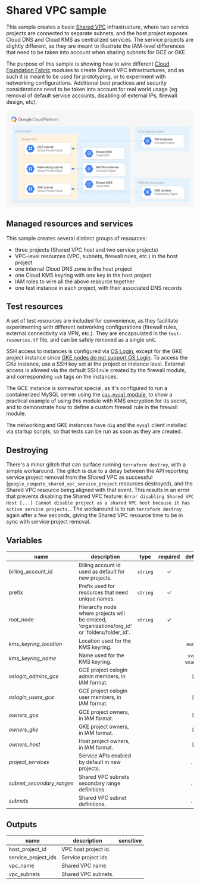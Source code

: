 # Shared VPC sample

This sample creates a basic [Shared VPC](https://cloud.google.com/vpc/docs/shared-vpc) infrastructure, where two service projects are connected to separate subnets, and the host project exposes Cloud DNS and Cloud KMS as centralized services. The service projects are slightly different, as they are meant to illustrate the IAM-level differences that need to be taken into account when sharing subnets for GCE or GKE.

The purpose of this sample is showing how to wire different [Cloud Foundation Fabric](https://github.com/search?q=topic%3Acft-fabric+org%3Aterraform-google-modules&type=Repositories) modules to create Shared VPC infrastructures, and as such it is meant to be used for prototyping, or to experiment with networking configurations. Additional best practices and security considerations need to be taken into account for real world usage (eg removal of default service accounts, disabling of external IPs, firewall design, etc).

![High-level diagram](diagram.png "High-level diagram")

## Managed resources and services

This sample creates several distinct groups of resources:

- three projects (Shared VPC host and two service projects)
- VPC-level resources (VPC, subnets, firewall rules, etc.) in the host project
- one internal Cloud DNS zone in the host project
- one Cloud KMS keyring with one key in the host project
- IAM roles to wire all the above resource together
- one test instance in each project, with their associated DNS records

## Test resources

A set of test resources are included for convenience, as they facilitate experimenting with different networking configurations (firewall rules, external connectivity via VPN, etc.). They are encapsulated in the `test-resources.tf` file, and can be safely removed as a single unit.

SSH access to instances is configured via [OS Login](https://cloud.google.com/compute/docs/oslogin/), except for the GKE project instance since [GKE nodes do not support OS Login](https://cloud.google.com/compute/docs/instances/managing-instance-access#limitations). To access the GKe instance, use a SSH key set at the project or instance level. External access is allowed via the default SSH rule created by the firewall module, and corresponding `ssh` tags on the instances.

The GCE instance is somewhat special, as it's configured to run a containerized MySQL server using the [`cos-mysql` module](https://github.com/terraform-google-modules/terraform-google-container-vm/tree/master/modules/cos-mysql), to show a practical example of using this module with KMS encryption for its secret, and to demonstrate how to define a custom firewall rule in the firewall module.

The networking and GKE instances have `dig` and the `mysql` client installed via startup scripts, so that tests can be run as soon as they are created.

## Destroying

There's a minor glitch that can surface running `terraform destroy`, with a simple workaround. The glitch is due to a delay between the API reporting service project removal from the Shared VPC as successful (`google_compute_shared_vpc_service_project` resources destroyed), and the Shared VPC resource being aligned with that event. This results in an error that prevents disabling the Shared VPC feature: `Error disabling Shared VPC Host [...] Cannot disable project as a shared VPC host because it has active service projects.`. The workaround is to run `terraform destroy` again after a few seconds, giving the Shared VPC resource time to be in sync with service project removal.

<!-- BEGIN TFDOC -->
## Variables

| name | description | type | required | default |
|---|---|:---: |:---:|:---:|
| billing_account_id | Billing account id used as default for new projects. | <code title="">string</code> | ✓ |  |
| prefix | Prefix used for resources that need unique names. | <code title="">string</code> | ✓ |  |
| root_node | Hierarchy node where projects will be created, 'organizations/org_id' or 'folders/folder_id'. | <code title="">string</code> | ✓ |  |
| *kms_keyring_location* | Location used for the KMS keyring. | <code title=""></code> |  | <code title="">europe</code> |
| *kms_keyring_name* | Name used for the KMS keyring. | <code title=""></code> |  | <code title="">svpc-example</code> |
| *oslogin_admins_gce* | GCE project oslogin admin members, in IAM format. | <code title=""></code> |  | <code title="">[]</code> |
| *oslogin_users_gce* | GCE project oslogin user members, in IAM format. | <code title=""></code> |  | <code title="">[]</code> |
| *owners_gce* | GCE project owners, in IAM format. | <code title=""></code> |  | <code title="">[]</code> |
| *owners_gke* | GKE project owners, in IAM format. | <code title=""></code> |  | <code title="">[]</code> |
| *owners_host* | Host project owners, in IAM format. | <code title=""></code> |  | <code title="">[]</code> |
| *project_services* | Service APIs enabled by default in new projects. | <code title=""></code> |  | <code title="&#91;&#10;&#34;resourceviews.googleapis.com&#34;,&#10;&#34;stackdriver.googleapis.com&#34;,&#10;&#93;">...</code> |
| *subnet_secondary_ranges* | Shared VPC subnets secondary range definitions. | <code title=""></code> |  | <code title="&#123;&#10;networking &#61; &#91;&#93;,&#10;gce        &#61; &#91;&#93;,&#10;gke &#61; &#91;&#10;&#123;&#10;range_name    &#61; &#34;services&#34;&#10;ip_cidr_range &#61; &#34;172.16.0.0&#47;24&#34;&#10;&#125;,&#10;&#123;&#10;range_name    &#61; &#34;pods&#34;&#10;ip_cidr_range &#61; &#34;10.128.0.0&#47;18&#34;&#10;&#125;&#10;&#93;&#10;&#125;">...</code> |
| *subnets* | Shared VPC subnet definitions. | <code title=""></code> |  | <code title="&#91;&#10;&#123;&#10;subnet_name           &#61; &#34;networking&#34;&#10;subnet_ip             &#61; &#34;10.0.0.0&#47;24&#34;&#10;subnet_region         &#61; &#34;europe-west1&#34;&#10;subnet_private_access &#61; &#34;true&#34;&#10;&#125;,&#10;&#123;&#10;subnet_name           &#61; &#34;gce&#34;&#10;subnet_ip             &#61; &#34;10.0.16.0&#47;24&#34;&#10;subnet_region         &#61; &#34;europe-west1&#34;&#10;subnet_private_access &#61; &#34;true&#34;&#10;&#125;,&#10;&#123;&#10;subnet_name           &#61; &#34;gke&#34;&#10;subnet_ip             &#61; &#34;10.0.32.0&#47;24&#34;&#10;subnet_region         &#61; &#34;europe-west1&#34;&#10;subnet_private_access &#61; &#34;true&#34;&#10;&#125;,&#10;&#93;">...</code> |

## Outputs

| name | description | sensitive |
|---|---|:---:|
| host_project_id | VPC host project id. |  |
| service_project_ids | Service project ids. |  |
| vpc_name | Shared VPC name |  |
| vpc_subnets | Shared VPC subnets. |  |
<!-- END TFDOC -->
